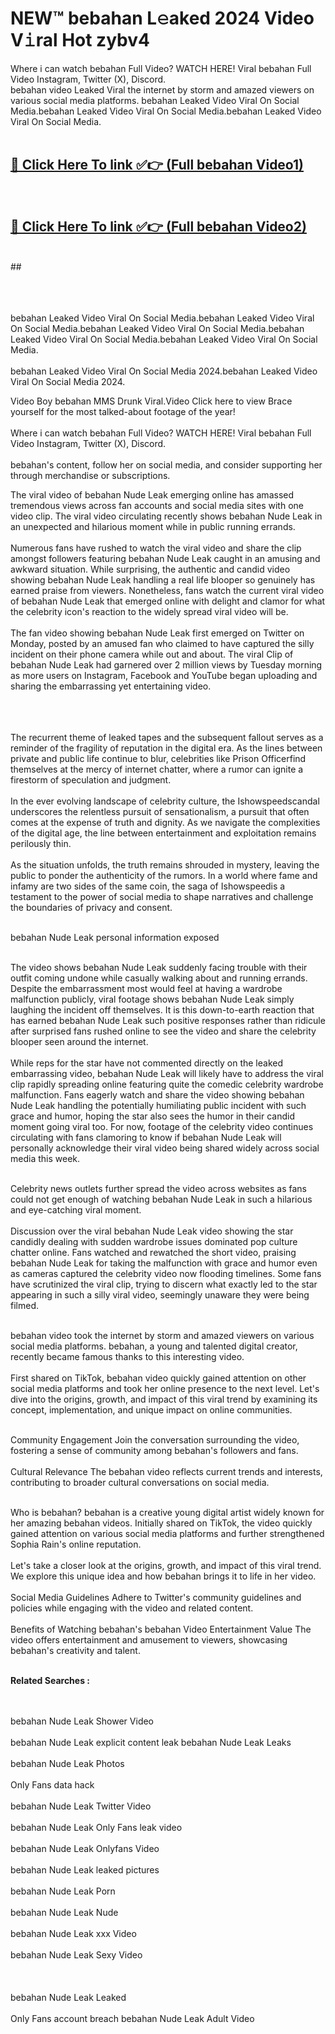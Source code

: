 
# NEW™ bebahan L𝚎aked 2024 Video V𝚒ral Hot zybv4

Where i can watch bebahan Full Video? WATCH HERE! Viral bebahan Full Video Instagram, Twitter (X), Discord. <br>
bebahan video Leaked Viral the internet by storm and amazed viewers on various social media platforms. bebahan Leaked Video Viral On Social Media.bebahan Leaked Video Viral On Social Media.bebahan Leaked Video Viral On Social Media.<br>
 <br>

##  <a href="https://clipsfans.site?title=bebahan&ref=git">🔴 Click Here To link ✅👉 (Full bebahan Video1) </a><br>
  <br>

##  <a href="https://clipsfans.site?title=bebahan&ref=git">🔴 Click Here To link ✅👉 (Full bebahan Video2)</a><br>
  <br>
  ##


  <br>

  <br>

<br><br>
bebahan Leaked Video Viral On Social Media.bebahan Leaked Video Viral On Social Media.bebahan Leaked Video Viral On Social Media.bebahan Leaked Video Viral On Social Media.bebahan Leaked Video Viral On Social Media.
<br><br>
bebahan Leaked Video Viral On Social Media 2024.bebahan Leaked Video Viral On Social Media 2024.


Video Boy bebahan MMS Drunk Viral.Video Click here to view Brace yourself for the most talked-about footage of the year!
<br><br>
Where i can watch bebahan Full Video? WATCH HERE! Viral bebahan Full Video Instagram, Twitter (X), Discord.
<br><br>
bebahan's content, follow her on social media, and consider supporting her through merchandise or subscriptions.


The viral video of bebahan Nude Leak emerging online has amassed tremendous views across fan accounts and social media sites with one video clip. The viral video circulating recently shows bebahan Nude Leak in an unexpected and hilarious moment while in public running errands.
<br><br>
Numerous fans have rushed to watch the viral video and share the clip amongst followers featuring bebahan Nude Leak caught in an amusing and awkward situation. While surprising, the authentic and candid video showing bebahan Nude Leak handling a real life blooper so genuinely has earned praise from viewers. Nonetheless, fans watch the current viral video of bebahan Nude Leak that emerged online with delight and clamor for what the celebrity icon's reaction to the widely spread viral video will be.
<br><br>
The fan video showing bebahan Nude Leak first emerged on Twitter on Monday, posted by an amused fan who claimed to have captured the silly incident on their phone camera while out and about. The viral Clip of bebahan Nude Leak had garnered over 2 million views by Tuesday morning as more users on Instagram, Facebook and YouTube began uploading and sharing the embarrassing yet entertaining video.
<br><br>


<br><br>
The recurrent theme of leaked tapes and the subsequent fallout serves as a reminder of the fragility of reputation in the digital era. As the lines between private and public life continue to blur, celebrities like Prison Officerfind themselves at the mercy of internet chatter, where a rumor can ignite a firestorm of speculation and judgment.
<br><br>
In the ever evolving landscape of celebrity culture, the Ishowspeedscandal underscores the relentless pursuit of sensationalism, a pursuit that often comes at the expense of truth and dignity. As we navigate the complexities of the digital age, the line between entertainment and exploitation remains perilously thin.
<br><br>
As the situation unfolds, the truth remains shrouded in mystery, leaving the public to ponder the authenticity of the rumors. In a world where fame and infamy are two sides of the same coin, the saga of Ishowspeedis a testament to the power of social media to shape narratives and challenge the boundaries of privacy and consent.
<br><br>





bebahan Nude Leak personal information exposed
<br><br>



The video shows bebahan Nude Leak suddenly facing trouble with their outfit coming undone while casually walking about and running errands. Despite the embarrassment most would feel at having a wardrobe malfunction publicly, viral footage shows bebahan Nude Leak simply laughing the incident off themselves. It is this down-to-earth reaction that has earned bebahan Nude Leak such positive responses rather than ridicule after surprised fans rushed online to see the video and share the celebrity blooper seen around the internet.
<br><br>
While reps for the star have not commented directly on the leaked embarrassing video, bebahan Nude Leak will likely have to address the viral clip rapidly spreading online featuring quite the comedic celebrity wardrobe malfunction. Fans eagerly watch and share the video showing bebahan Nude Leak handling the potentially humiliating public incident with such grace and humor, hoping the star also sees the humor in their candid moment going viral too. For now, footage of the celebrity video continues circulating with fans clamoring to know if bebahan Nude Leak will personally acknowledge their viral video being shared widely across social media this week.
<br><br>

Celebrity news outlets further spread the video across websites as fans could not get enough of watching bebahan Nude Leak in such a hilarious and eye-catching viral moment.
<br><br>
Discussion over the viral bebahan Nude Leak video showing the star candidly dealing with sudden wardrobe issues dominated pop culture chatter online. Fans watched and rewatched the short video, praising bebahan Nude Leak for taking the malfunction with grace and humor even as cameras captured the celebrity video now flooding timelines. Some fans have scrutinized the viral clip, trying to discern what exactly led to the star appearing in such a silly viral video, seemingly unaware they were being filmed.
<br><br>


bebahan video took the internet by storm and amazed viewers on various social media platforms. bebahan, a young and talented digital creator, recently became famous thanks to this interesting video.
<br><br>
First shared on TikTok, bebahan video quickly gained attention on other social media platforms and took her online presence to the next level. Let's dive into the origins, growth, and impact of this viral trend by examining its concept, implementation, and unique impact on online communities.
<br><br>

Community Engagement Join the conversation surrounding the video, fostering a sense of community among bebahan's followers and fans.
<br><br>
Cultural Relevance The bebahan video reflects current trends and interests, contributing to broader cultural conversations on social media.
<br><br>




Who is bebahan? bebahan is a creative young digital artist widely known for her amazing bebahan videos. Initially shared on TikTok, the video quickly gained attention on various social media platforms and further strengthened Sophia Rain's online reputation.
<br><br>
Let's take a closer look at the origins, growth, and impact of this viral trend. We explore this unique idea and how bebahan brings it to life in her video.
<br><br>
Social Media Guidelines Adhere to Twitter's community guidelines and policies while engaging with the video and related content.
<br><br>
Benefits of Watching bebahan's bebahan Video Entertainment Value The video offers entertainment and amusement to viewers, showcasing bebahan's creativity and talent.
<br><br>




<strong>Related Searches :</strong>

<br><br>
bebahan Nude Leak Shower Video
<br><br>
bebahan Nude Leak explicit content leak
bebahan Nude Leak Leaks
<br><br>
bebahan Nude Leak Photos
<br><br>
Only Fans data hack
<br><br>
bebahan Nude Leak Twitter Video
<br><br>
bebahan Nude Leak Only Fans leak video
<br><br>
bebahan Nude Leak Onlyfans Video
<br><br>
bebahan Nude Leak leaked pictures
<br><br>
bebahan Nude Leak Porn
<br><br>
bebahan Nude Leak Nude
<br><br>
bebahan Nude Leak xxx Video
<br><br>
bebahan Nude Leak Sexy Video
<br><br>
<br><br>
bebahan Nude Leak Leaked
<br><br>
Only Fans account breach
bebahan Nude Leak Adult Video
<br><br>